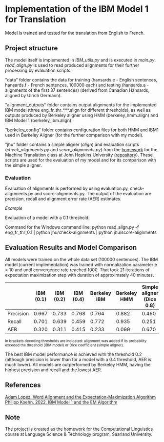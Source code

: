 # Implementation of the IBM Model 1 for Translation
Model is trained and tested for the translation from English to French.

## Project structure

The model itself is implemented in *IBM_utils.py* and is executed in *main.py*. 
*read_align.py* is used to read produced alignments for their further processing by evaluation scripts.

"data" folder contains the data for training (hansards.e - English sentences, hansards.f - French sentences, 100000 each) and testing (hansards.a - alignments of the first 37 sentences) (derived from Canadian Hansards, aligned by Ulrich Germann).

"alignment_outputs" folder contains output alignments for the implemented IBM model (three eng_fr_thr_\*\*\*.align for different thresholds), as well as outputs produced by Berkeley aligner using HMM (berkeley_hmm.align) and IBM Model 1 (berkeley_ibm.align)

"berkeley_config" folder contains configuration files for both HMM and IBM1 used in Berkeley Aligner (for the further comparison with my model).

"jhu" folder contains a simple aligner (*align*) and evaluation scripts (*check_alignments.py* and *score_alignments.py*) from the [homework](http://mt-class.org/jhu/hw1.html) for the Machine Translation class at John Hopkins University ([repository](https://github.com/xutaima/jhu-mt-hw/tree/master/hw2)). These scripts are used for the evaluation of my model and for its comparison with the simple aligner.

### Evaluation
Evaluation of alignments is performed by using evaluation.py, check-alignments.py and score-alignments.py. The output of the evaluation are precision, recall and alignment error rate (AER) estimates.

*Example*

Evaluation of a model with a 0.1 threshold.

Command for the Windows command line: python read_align.py -f eng_fr_thr_0.1 | python jhu/check-alignments | python jhu/score-alignments

## Evaluation Results and Model Comparison

All models were trained on the whole data set (100000 sentences). The IBM model (current implementation) was trained with normalization parameter e = 10 and until convergence rate reached 1000. That took 21 iterations of expectation maximization step with duration of approximately 40 minutes. 


|                  |     IBM (0.1)    |     IBM (0.2)    |     IBM (0.4)    |     Berkeley IBM    |     Berkeley HMM    |     Simple aligner (Dice 0.8)    |
|------------------|------------------|------------------|------------------|---------------------|---------------------|----------------------------------|
|     Precision    |     0.667        |     0.733        |     0.768        |     0.764           |     0.882           |     0.460                        |
|     Recall       |     0.701        |     0.639        |     0.459        |     0.772           |     0.935           |     0.251                        |
|     AER          |     0.320        |     0.311        |     0.415        |     0.233           |     0.099           |     0.670                        |

<sub>In brackets decoding thresholds are indicated: alignment was added if its probability exceded the threshold (IBM model) or Dice coefficient (simple aligner).</sub>

The best IBM model performance is achieved with the threshold 0.2 (although presicion is lower than for a model with a 0.4 threshold, AER is much lower).
All models are outperformed by Berkeley HMM, having the highest precision and recall and the lowest AER. 

## References

[Adam Lopez. Word Alignment and the Expectation-Maximization Algorithm](http://mt-class.org/jhu/assets/papers/alopez-model1-tutorial.pdf)
[Philipp Koehn. 2022. IBM Model 1 and the EM Algorithm](http://mt-class.org/jhu/slides/lecture-ibm-model1.pdf)

## Note

The project is created as the homework for the Computational Linguistics course at Language Science & Technology program, Saarland University. 
